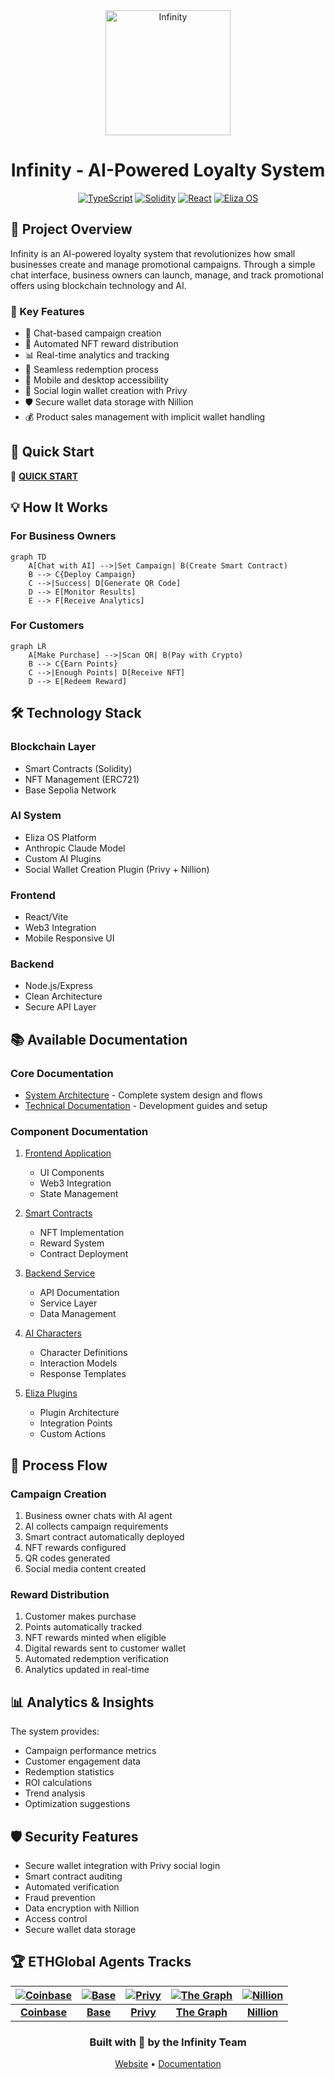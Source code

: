 <div align="center">
<img src="public/logo.png" alt="Infinity" width="200"/>

# Infinity - AI-Powered Loyalty System

[![TypeScript](https://img.shields.io/badge/TypeScript-5.x-blue.svg)](https://www.typescriptlang.org/)
[![Solidity](https://img.shields.io/badge/Solidity-^0.8.0-363636.svg)](https://docs.soliditylang.org/)
[![React](https://img.shields.io/badge/React-18-blue.svg)](https://reactjs.org/)
[![Eliza OS](https://img.shields.io/badge/ElizaOS-Latest-purple.svg)](https://elizaos.com)
</div>

## 🌟 Project Overview

Infinity is an AI-powered loyalty system that revolutionizes how small businesses create and manage promotional campaigns. Through a simple chat interface, business owners can launch, manage, and track promotional offers using blockchain technology and AI.



### 🎯 Key Features
- 💬 Chat-based campaign creation
- 🎫 Automated NFT reward distribution
- 📊 Real-time analytics and tracking
- 🔄 Seamless redemption process
- 📱 Mobile and desktop accessibility
- 🔐 Social login wallet creation with Privy
- 🛡️ Secure wallet data storage with Nillion
- 💰 Product sales management with implicit wallet handling

## 🚀 Quick Start

📖 **[QUICK START](QUICK_START.md)**


## 💡 How It Works

### For Business Owners

```mermaid
graph TD
    A[Chat with AI] -->|Set Campaign| B(Create Smart Contract)
    B --> C{Deploy Campaign}
    C -->|Success| D[Generate QR Code]
    D --> E[Monitor Results]
    E --> F[Receive Analytics]
```

### For Customers

```mermaid
graph LR
    A[Make Purchase] -->|Scan QR| B(Pay with Crypto)
    B --> C{Earn Points}
    C -->|Enough Points| D[Receive NFT]
    D --> E[Redeem Reward]
```

## 🛠 Technology Stack

### Blockchain Layer
- Smart Contracts (Solidity)
- NFT Management (ERC721)
- Base Sepolia Network

### AI System
- Eliza OS Platform
- Anthropic Claude Model
- Custom AI Plugins
- Social Wallet Creation Plugin (Privy + Nillion)

### Frontend
- React/Vite
- Web3 Integration
- Mobile Responsive UI

### Backend
- Node.js/Express
- Clean Architecture
- Secure API Layer

## 📚 Available Documentation

### Core Documentation
- [System Architecture](ARCHITECTURE.md) - Complete system design and flows
- [Technical Documentation](docs/README.md) - Development guides and setup

### Component Documentation
1. [Frontend Application](InfinityApp/README.md)
   - UI Components
   - Web3 Integration
   - State Management

2. [Smart Contracts](InfinityContracts/README.md)
   - NFT Implementation
   - Reward System
   - Contract Deployment

3. [Backend Service](DataService/readme.md)
   - API Documentation
   - Service Layer
   - Data Management

4. [AI Characters](docs/INFINITY_CHARACTERS.md)
   - Character Definitions
   - Interaction Models
   - Response Templates

5. [Eliza Plugins](docs/INFINITY_PLUGINS.md)
   - Plugin Architecture
   - Integration Points
   - Custom Actions

## 🔄 Process Flow

### Campaign Creation
1. Business owner chats with AI agent
2. AI collects campaign requirements
3. Smart contract automatically deployed
4. NFT rewards configured
5. QR codes generated
6. Social media content created

### Reward Distribution
1. Customer makes purchase
2. Points automatically tracked
3. NFT rewards minted when eligible
4. Digital rewards sent to customer wallet
5. Automated redemption verification
6. Analytics updated in real-time

## 📊 Analytics & Insights

The system provides:
- Campaign performance metrics
- Customer engagement data
- Redemption statistics
- ROI calculations
- Trend analysis
- Optimization suggestions

## 🛡️ Security Features

- Secure wallet integration with Privy social login
- Smart contract auditing
- Automated verification
- Fraud prevention
- Data encryption with Nillion
- Access control
- Secure wallet data storage

## 🏆 ETHGlobal Agents Tracks

<div align="center">

| [![Coinbase](https://ethglobal.b-cdn.net/organizations/rpi4f/square-logo/default.png)](TRACKS.md#coinbase-developer-platform-tracks-20000) | [![Base](https://ethglobal.b-cdn.net/organizations/h5ps8/square-logo/default.png)](TRACKS.md#base-track-10000) | [![Privy](https://ethglobal.b-cdn.net/organizations/ijybm/square-logo/default.png)](TRACKS.md#privy-track-5000) | [![The Graph](https://ethglobal.b-cdn.net/organizations/pfyco/square-logo/default.png)](TRACKS.md#the-graph-track-5000) | [![Nillion](https://ethglobal.b-cdn.net/organizations/0accc/square-logo/default.png)](TRACKS.md#nillion-track-5000) |
|:---:|:---:|:---:|:---:|:---:|
| [**Coinbase**](TRACKS.md#coinbase-developer-platform-tracks-20000) | [**Base**](TRACKS.md#base-track-10000) | [**Privy**](TRACKS.md#privy-track-5000) | [**The Graph**](TRACKS.md#the-graph-track-5000) | [**Nillion**](TRACKS.md#nillion-track-5000) |

</div>



<div align="center">

### Built with 💫 by the Infinity Team

[Website](https://infinityagent.xyz/) • [Documentation]([https://github.com/infinity](https://github.com/JulioMCruz/Infinity/tree/main))

</div>



